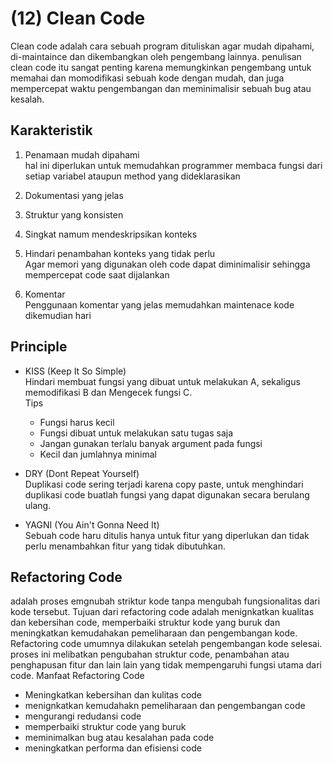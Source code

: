 # (12) Clean Code #
Clean code adalah cara sebuah program dituliskan agar mudah dipahami, di-maintaince dan dikembangkan oleh pengembang lainnya. penulisan clean code itu sangat penting karena memungkinkan pengembang untuk memahai dan momodifikasi sebuah kode dengan mudah, dan juga mempercepat waktu pengembangan dan meminimalisir sebuah bug atau kesalah.
## Karakteristik ##
1. Penamaan mudah dipahami <br>
  hal ini diperlukan untuk memudahkan programmer membaca fungsi dari setiap variabel ataupun method yang dideklarasikan
2. Dokumentasi yang jelas
3. Struktur yang konsisten
  
4. Singkat namum mendeskripsikan konteks
  
5. Hindari penambahan konteks yang tidak perlu <br>
  Agar memori yang digunakan oleh code dapat diminimalisir sehingga mempercepat code saat dijalankan
6. Komentar <br>
  Penggunaan komentar yang jelas memudahkan maintenace kode dikemudian hari
  
  ## Principle ##
  - KISS (Keep It So Simple) <br>
    Hindari membuat fungsi yang dibuat untuk melakukan A, sekaligus memodifikasi B dan Mengecek fungsi C. <br>
    Tips
    - Fungsi harus kecil
    - Fungsi dibuat untuk melakukan satu tugas saja
    - Jangan gunakan terlalu banyak argument pada fungsi
    - Kecil dan jumlahnya minimal
    
  - DRY (Dont Repeat Yourself) <br>
    Duplikasi code sering terjadi karena copy paste, untuk menghindari duplikasi code buatlah fungsi yang dapat digunakan secara berulang ulang.
  - YAGNI (You Ain't Gonna Need It) <br>
    Sebuah code haru ditulis hanya untuk fitur yang diperlukan dan tidak perlu menambahkan fitur yang tidak dibutuhkan.
    
 ## Refactoring Code ##
 adalah proses emgnubah striktur kode tanpa mengubah fungsionalitas dari kode tersebut. Tujuan dari refactoring code adalah menignkatkan kualitas dan kebersihan code, memperbaiki struktur kode yang buruk dan meningkatkan kemudahakan pemeliharaan dan pengembangan kode. <br>
 Refactoring code umumnya dilakukan setelah pengembangan kode selesai. proses ini melibatkan pengubahan struktur code, penambahan atau penghapusan fitur dan lain lain yang tidak mempengaruhi fungsi utama dari code.
 Manfaat Refactoring Code
 -  Meningkatkan kebersihan dan kulitas code
 -  menignkatkan kemudahakn pemeliharaan dan pengembangan code
 -  mengurangi redudansi code
 -  memperbaiki struktur code yang buruk
 -  meminimalkan bug atau kesalahan pada code
 -  meningkatkan performa dan efisiensi code
    
